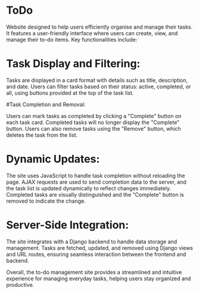 # ToDo
Website designed to help users efficiently organise and manage their tasks. It features a user-friendly interface where users can create, view, and manage their to-do items.
Key functionalities include:

# Task Display and Filtering:

Tasks are displayed in a card format with details such as title, description, and date.
Users can filter tasks based on their status: active, completed, or all, using buttons provided at the top of the task list.

#Task Completion and Removal:

Users can mark tasks as completed by clicking a "Complete" button on each task card. Completed tasks will no longer display the "Complete" button.
Users can also remove tasks using the "Remove" button, which deletes the task from the list.

# Dynamic Updates:

The site uses JavaScript to handle task completion without reloading the page. AJAX requests are used to send completion data to the server, and the task list is updated dynamically to reflect changes immediately.
Completed tasks are visually distinguished and the "Complete" button is removed to indicate the change.
# Server-Side Integration:

The site integrates with a Django backend to handle data storage and management.
Tasks are fetched, updated, and removed using Django views and URL routes, ensuring seamless interaction between the frontend and backend.

Overall, the to-do management site provides a streamlined and intuitive experience for managing everyday tasks, helping users stay organized and productive.
